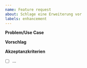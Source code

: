 ```yaml
---
name: Feature request
about: Schlage eine Erweiterung vor
labels: enhancement
---
```


**Problem/Use Case**

**Vorschlag**

**Akzeptanzkriterien**
- [ ] …
